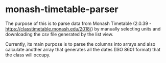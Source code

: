 # monash-timetable-parser

The purpose of this is to parse data from Monash Timetable (2.0.39 - https://classtimetable.monash.edu/2018/) by manually selecting units and downloading the csv file generated by the list view.

Currently, its main purpose is to parse the columns into arrays and also calculate another array that generates all the dates (ISO 8601 format) that the class will occupy.

